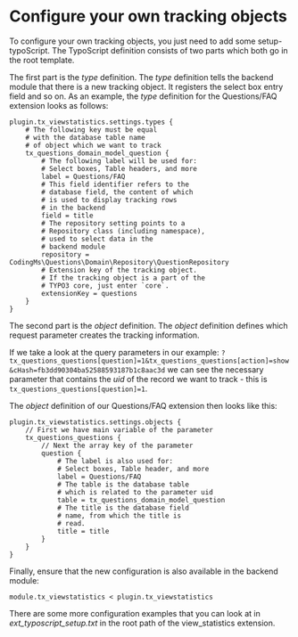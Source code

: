 # Configure your own tracking objects

To configure your own tracking objects, you just need to add some setup-typoScript. The TypoScript definition consists of two parts which both go in the root template.

The first part is the *type* definition. The *type* definition tells the backend module that there is a new tracking object. It registers the select box entry field and so on. As an example, the *type* definition for the Questions/FAQ extension looks as follows:

```typo3_typoscript
plugin.tx_viewstatistics.settings.types {
	# The following key must be equal
	# with the database table name
	# of object which we want to track
	tx_questions_domain_model_question {
		# The following label will be used for:
		# Select boxes, Table headers, and more
		label = Questions/FAQ
		# This field identifier refers to the
		# database field, the content of which  
		# is used to display tracking rows
		# in the backend
		field = title
		# The repository setting points to a
		# Repository class (including namespace),
		# used to select data in the
		# backend module
		repository = CodingMs\Questions\Domain\Repository\QuestionRepository
		# Extension key of the tracking object.
		# If the tracking object is a part of the
		# TYPO3 core, just enter `core`.
		extensionKey = questions
	}
}
```

The second part is the *object* definition. The *object* definition defines which request parameter creates the tracking information.


If we take a look at the query parameters in our example: `?tx_questions_questions[question]=1&tx_questions_questions[action]=show&cHash=fb3dd90304ba52588593187b1c8aac3d` we can see the necessary parameter that contains the *uid* of the record we want to track - this is `tx_questions_questions[question]=1`.

The *object* definition of our Questions/FAQ extension then looks like this:


```typo3_typoscript
plugin.tx_viewstatistics.settings.objects {
	// First we have main variable of the parameter
	tx_questions_questions {
		// Next the array key of the parameter
		question {
			# The label is also used for:
			# Select boxes, Table header, and more
			label = Questions/FAQ
			# The table is the database table
			# which is related to the parameter uid
			table = tx_questions_domain_model_question
			# The title is the database field
			# name, from which the title is
			# read.
			title = title
		}
	}
}
```

Finally, ensure that the new configuration is also available in the backend module:

```typo3_typoscript
module.tx_viewstatistics < plugin.tx_viewstatistics
```


There are some more configuration examples that you can look at in *ext_typoscript_setup.txt* in the root path of the view_statistics extension.
